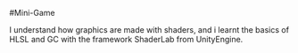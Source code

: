 #Mini-Game

I understand how graphics are made with shaders, and i learnt the basics of HLSL and GC with the framework ShaderLab from UnityEngine. 
